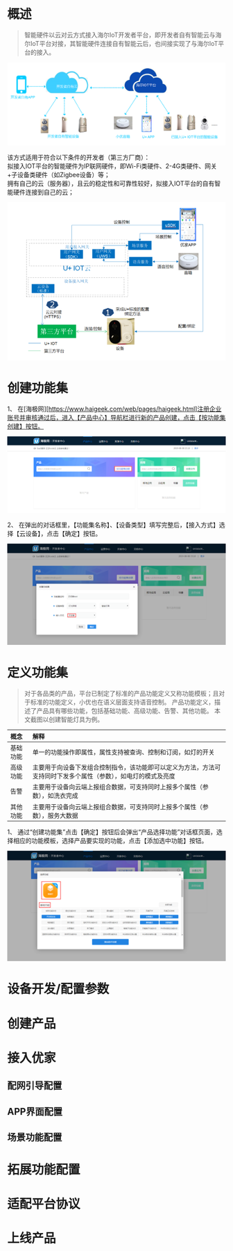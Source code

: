 # 概述  

> 智能硬件以云对云方式接入海尔IoT开发者平台，即开发者自有智能云与海尔IoT平台对接，其智能硬件连接自有智能云后，也间接实现了与海尔IoT平台的接入。    

![云设备架构][Architecture]

该方式适用于符合以下条件的开发者（第三方厂商）：  
拟接入IOT平台的智能硬件为IP联网硬件，即Wi-Fi类硬件、2-4G类硬件、网关+子设备类硬件（如Zigbee设备）等；  
拥有自己的云（服务器），且云的稳定性和可靠性较好，拟接入IOT平台的自有智能硬件连接到自己的云；

![云设备接入方案][Access_plan]

# 创建功能集  

1、 在[海极网][https://www.haigeek.com/web/pages/haigeek.html]注册企业账号并审核通过后，进入【产品中心】导航栏进行新的产品创建，点击【按功能集创建】按钮。  

![云设备创建功能集][Create_function]

2、 在弹出的对话框里，【功能集名称】、【设备类型】填写完整后，【接入方式】选择【云设备】，点击【确定】按钮。  

![云设备创建功能集][Create_function2]

#  定义功能集  

> 对于各品类的产品，平台已制定了标准的产品功能定义又称功能模板；且对于标准的功能定义，小优也在语义层面支持语音控制。
产品功能定义，描述了产品具有哪些功能，包括基础功能、高级功能、告警、其他功能。 本文截图以创建智能灯具为例。  


概念|解释
:-|:-
基础功能|单一的功能操作即属性，属性支持被查询、控制和订阅，如灯的开关
高级功能|主要用于向设备下发组合控制指令，该功能即可以定义为方法，方法可支持同时下发多个属性（参数），如电灯的模式及亮度
告警|主要用于设备向云端上报组合数据，可支持同时上报多个属性（参数），如洗衣完成
其他功能|主要用于设备向云端上报组合数据，可支持同时上报多个属性（参数），服务大数据 



1、 通过“创建功能集”点击【确定】按钮后会弹出“产品选择功能”对话框页面，选择相应的功能模板，选择产品要实现的功能，点击【添加选中功能】按钮。  


![云设备功能集定义][Function_set]


# 设备开发/配置参数

# 创建产品

# 接入优家

## 配网引导配置

## APP界面配置

## 场景功能配置

# 拓展功能配置


# 适配平台协议

# 上线产品   



[Access_plan]:_media/Link/guide.png  
[Architecture]:_media/Link/architecture.png 
[Create_function]:_media/Link/create_function.png  
[Create_function2]:_media/Link/create_function2.png  
[Function_set]:_media/Link/function_set.png  
